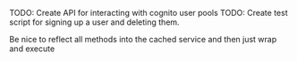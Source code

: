 TODO: Create API for interacting with cognito user pools
TODO: Create test script for signing up a user and deleting them.

Be nice to reflect all methods into the cached service and then just wrap and execute
